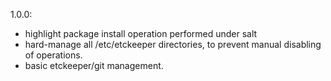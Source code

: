 1.0.0:

* highlight package install operation performed under salt
* hard-manage all /etc/etckeeper directories, to prevent manual disabling
  of operations.
* basic etckeeper/git management.

